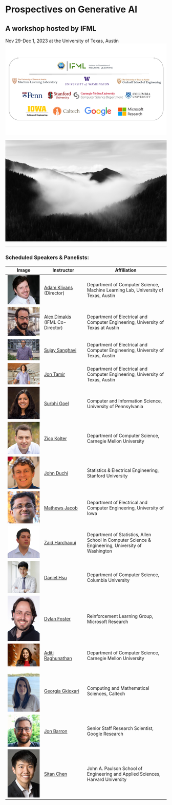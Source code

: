 # Prospectives on Generative AI
## A workshop hosted by IFML
Nov 29-Dec 1, 2023 at the University of Texas, Austin 
![Participants](assets/img/GenAIWorkshopParticipants.png)

![Website](assets/img/bg-masthead.jpg)


---

### Scheduled Speakers & Panelists: 

| Image | Instructor | Affiliation |
| --- | --- | --- |
| <img src="assets/img/instructors/klivans.jpg" style="max-width: 100px;"> | [Adam Klivans](https://www.cs.utexas.edu/people/faculty-researchers/adam-klivans) (Director) | Department of Computer Science, Machine Learning Lab, University of Texas, Austin |
| <img src="assets/img/instructors/dimakis.jpg" style="max-width: 100px;"> | [Alex Dimakis](https://users.ece.utexas.edu/~dimakis/) (IFML Co-Director) | Department of Electrical and Computer Engineering, University of Texas at Austin |
| <img src="assets/img/instructors/sanghavi.jpeg" style="max-width: 100px;"> | [Sujay Sanghavi](https://www.ece.utexas.edu/people/faculty/sujay-sanghavi) | Department of Electrical and Computer Engineering, University of Texas, Austin |
| <img src="assets/img/instructors/tamir.png" style="max-width: 100px;"> | [Jon Tamir](https://users.ece.utexas.edu/~jtamir/) | Department of Electrical and Computer Engineering, University of Texas, Austin |
| <img src="assets/img/instructors/goel.jpg" style="max-width: 100px;"> | [Surbhi Goel](https://www.surbhigoel.com/) | Computer and Information Science, University of Pennsylvania |
| <img src="assets/img/instructors/kolter.jpg" style="max-width: 100px;"> | [Zico Kolter](https://zicokolter.com/) | Department of Computer Science, Carnegie Mellon University |
| <img src="assets/img/instructors/duchi.jpg" style="max-width: 100px;"> | [John Duchi](https://profiles.stanford.edu/john-duchi?releaseVersion=9.9.1) | Statistics & Electrical Engineering, Stanford University |
| <img src="assets/img/instructors/jacob.jpg" style="max-width: 100px;"> | [Mathews Jacob](https://engineering.uiowa.edu/people/mathews-jacob) | Department of Electrical and Computer Engineering, University of Iowa |
| <img src="assets/img/instructors/harchaoui.jpg" style="max-width: 100px;"> | [Zaid Harchaoui](https://faculty.washington.edu/zaid/) | Department of Statistics, Allen School in Computer Science & Engineering, University of Washington |
| <img src="assets/img/instructors/hsu.jpg" style="max-width: 100px;"> | [Daniel Hsu](https://www.cs.columbia.edu/~djhsu/) | Department of Computer Science, Columbia University |
| <img src="assets/img/instructors/foster.jpg" style="max-width: 100px;"> | [Dylan Foster](https://dylanfoster.net/) | Reinforcement Learning Group, Microsoft Research |
| <img src="assets/img/instructors/raghunathan.jpg" style="max-width: 100px;"> | [Aditi Raghunathan](https://www.cs.cmu.edu/~aditirag/) | Department of Computer Science, Carnegie Mellon University |
| <img src="assets/img/instructors/gkioxari.jpg" style="max-width: 100px;"> | [Georgia Gkioxari](https://gkioxari.github.io/) | Computing and Mathematical Sciences, Caltech |
| <img src="assets/img/instructors/barron.jpg" style="max-width: 100px;"> | [Jon Barron](https://jonbarron.info/) | Senior Staff Research Scientist, Google Research |
| <img src="assets/img/instructors/chen.jpg" style="max-width: 100px;"> | [Sitan Chen](https://sitanchen.com/) | John A. Paulson School of Engineering and Applied Sciences, Harvard University |

